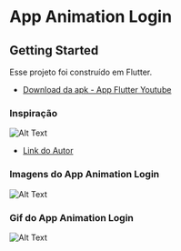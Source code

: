 # App Animation Login

## Getting Started

Esse projeto foi construído em Flutter.

- [Download da apk - App Flutter Youtube]()

### Inspiração

![Alt Text](https://startflutter.com/wp-content/uploads/2018/03/Login_Animation.gif)

- [Link do Autor](https://startflutter.com/themes/flutter-login-animation-app/)

### Imagens do App Animation Login

![Alt Text](https://firebasestorage.googleapis.com/v0/b/projetoflutter-d9c64.appspot.com/o/App%20Animation%20Login.jpg?alt=media&token=ce9f762d-81de-4dc2-bf85-951a6274eaa6)

### Gif do App Animation Login

![Alt Text](https://firebasestorage.googleapis.com/v0/b/projetoflutter-d9c64.appspot.com/o/gif_animation_flutter.gif?alt=media&token=39ec82a2-69ee-48f2-9962-592ec1be19b4)

